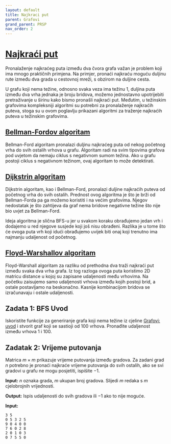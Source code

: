 ```yaml
---
layout: default
title: Najkraci put
parent: Grafovi
grand_parent: PRSP
nav_order: 2
---
```


# [Najkraći put](https://cses.fi/book/book.pdf#chapter.13)

Pronalaženje najkraćeg puta između dva čvora grafa važan je problem koji ima mnogo praktičnih primjena. Na primjer, pronaći najkraću moguću duljinu rute između dva grada u cestovnoj mreži, s obzirom na duljine cesta.

U grafu koji nema težine, odnosno svaka veza ima težinu $1$, duljina puta između dva vrha jednaka je broju bridova, možemo jednostavno upotrijebiti pretraživanje u širinu kako bismo pronašli najkraći put. Međutim, u težinskim grafovima kompleksniji algoritmi su potrebni za pronalaženje najkraćih puteva, stoga su u ovom poglavlju prikazani algoritmi za traženje najkraćih puteva u težinskim grafovima.

## [Bellman-Fordov algoritam](https://cses.fi/book/book.pdf#chapter.13.1)

Bellman-Ford algoritam pronalazi duljinu najkraćeg puta od nekog početnog vrha do svih ostalih vrhova u grafu. Algoritam radi na svim tipovima grafova pod uvjetom da nemaju ciklus s negativnom sumom težina. Ako u grafu postoji ciklus s negativnom težinom, ovaj algoritam to može detektirati.

## [Dijkstrin algoritam](https://cses.fi/book/book.pdf#chapter.13.2)

Dijkstrin algoritam, kao i Bellman-Ford, pronalazi duljine najkraćih puteva od početnog vrha do svih ostalih. Prednost ovog algoritma je što je brži od Bellman-Forda pa ga možemo koristiti i na većim grafovima. Njegov nedostatak je što zahtijeva da graf nema bridove negativne težine što nije bio uvjet za Bellman-Ford.

Ideja algoritma je slična BFS-u jer u svakom koraku obrađujemo jedan vrh i dodajemo u red njegove susjede koji još nisu obrađeni. Razlika je u tome što će ovoga puta vrh koji idući obrađujemo uvijek biti onaj koji trenutno ima najmanju udaljenost od početnog.

## [Floyd-Warshallov algoritam](https://cses.fi/book/book.pdf#chapter.13.3)

Floyd-Warshall algoritam za razliku od prethodna dva traži najkraći put između svaka dva vrha grafa. Iz tog razloga ovoga puta koristimo 2D matricu distance u kojoj su zapisane udaljenosti među vrhovima. Na početku zaisujemo samo udaljenosti vrhova između kojih postoji brid, a ostale postavljamo na beskonačno. Kasnije kombinacijom bridova se izračunavaju i ostale udaljenosti.

## Zadata 1: BFS Uvod

Iskoristite funkcije za generiranje grafa koji nema težine iz cjeline [Grafovi: uvod](../grafovi-uvod.md) i stvorit graf koji se sastioji od 100 vrhova. Pronađite udaljenost između vrhova $1$ i $100$.

## Zadatak 2: Vrijeme putovanja

Matrica $m \times m$ prikazuje vrijeme putovanja između gradova. Za zadani grad $n$ potrebno je pronaći najkraće vrijeme putovanja do svih ostalih, ako se svi gradovi u grafu ne mogu posjetiti, ispišite $-1$.

**Input:**
$n$ oznaka grada, $m$ ukupan broj gradova.
Slijedi $m$ redaka s $m$ cjelobrojnih vrijednosti.

**Output:**
Ispis udaljenosti do svih gradova ili $-1$ ako to nije moguće.

**Input:**

```text
3 5
0 5 3 2 5 
9 0 4 0 0 
7 6 0 2 8 
2 0 1 0 3 
0 7 5 5 0 
```

<!-- [Sljedeća lekcija: Najkraći put](../najkraci-put){: .btn .btn-purple .float-right} -->
